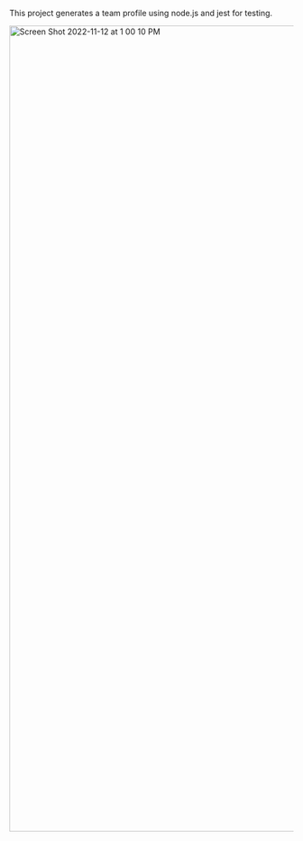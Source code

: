 This project generates a team profile using node.js and jest for testing.

<img width="1429" alt="Screen Shot 2022-11-12 at 1 00 10 PM" src="https://user-images.githubusercontent.com/107014086/201488198-07e70c17-5fbd-45f6-b8dc-03cbe637c1d5.png">
